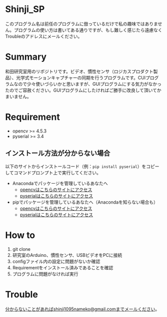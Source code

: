
# Shinji_SP
このプログラム名は前任のプログラムに倣っているだけで私の趣味ではありません。プログラムの使い方は書いてある通りですが、もし難しく感じたら遠慮なくTroubleのアドレスにメールください。

# Summary
和田研究室用のリポジトリです。ビデオ、慣性センサ（ロジカスプロダクト製品）、光学式モーションキャプチャーの同期を行うプログラムです。CUIプログラムなので少々使いづらいかと思いますが、GUIプログラムにする気力がなかったのでご容赦ください。GUIプログラムにしたければご勝手に改良して頂いてかまいません。

# Requirement
- opencv   >= 4.5.3
- pyserial >= 3.4


## インストール方法が分からない場合
以下のサイトからインストールコード（例：`pip install pyserial`）をコピーしてコマンドプロンプト上で実行してください。
- Anacondaでパッケージを管理しているあなたへ
  - [opencvはこちらのサイトにアクセス](https://anaconda.org/conda-forge/opencv)
  - [pyserialはこちらのサイトにアクセス](https://anaconda.org/anaconda/pyserial)
- pipでパッケージを管理しているあなたへ（Anacondaを知らない場合も）
  - [opencvはこちらのサイトにアクセス](https://pypi.org/project/opencv-python/)
  - [pyserialはこちらのサイトにアクセス](https://pypi.org/project/pyserial/)

# How to
1. git clone
2. 研究室のArduino、慣性センサ、USBビデオをPCに接続
3. configファイル内の設定に問題がないか確認
4. Requirementをインストール済みであることを確認
5. プログラムに問題がなければ実行


# Trouble
分からないことがあればshinji1095nameko@gmail.comまでメールください。
